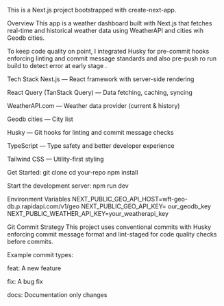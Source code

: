 This is a Next.js project bootstrapped with create-next-app.

Overview
This app is a weather dashboard built with Next.js that fetches real-time and historical weather data using WeatherAPI and cities wih Geodb cities.

To keep code quality on point, I integrated Husky for pre-commit hooks enforcing linting and commit message standards and also pre-push ro run build to detect error at early stage .

Tech Stack
Next.js — React framework with server-side rendering

React Query (TanStack Query) — Data fetching, caching, syncing

WeatherAPI.com — Weather data provider (current & history)

Geodb cities — City list

Husky — Git hooks for linting and commit message checks

TypeScript — Type safety and better developer experience

Tailwind CSS — Utility-first styling

Get Started:
git clone
cd your-repo
npm install

Start the development server:
npm run dev

Environment Variables
NEXT_PUBLIC_GEO_API_HOST=wft-geo-db.p.rapidapi.com/v1/geo
NEXT_PUBLIC_GEO_API_KEY= our_geodb_key
NEXT_PUBLIC_WEATHER_API_KEY=your_weatherapi_key

Git Commit Strategy
This project uses conventional commits with Husky enforcing commit message format and lint-staged for code quality checks before commits.

Example commit types:

feat: A new feature

fix: A bug fix

docs: Documentation only changes
